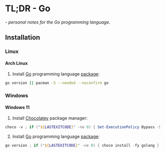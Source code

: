 # TL;DR - Go

*- personal notes for the Go programming language.*

## Installation

### Linux

#### Arch Linux

1. Install [Go](https://go.dev/dl/) programming language [package](https://archlinux.org/packages/extra/x86_64/go/):

```sh
go version || pacman -S --needed --noconfirm go
```

### Windows

#### Windows 11

1. Install [Chocolatey](https://chocolatey.org/install) package manager:

```powershell
choco -v ; if ("${LASTEXITCODE}" -ne 0) { Set-ExecutionPolicy Bypass -Scope Process -Force; [System.Net.ServicePointManager]::SecurityProtocol = [System.Net.ServicePointManager]::SecurityProtocol -bor 3072; iex ((New-Object System.Net.WebClient).DownloadString('https://community.chocolatey.org/install.ps1')) }
```

2. Install [Go](https://go.dev/dl/) programming language [package](https://community.chocolatey.org/packages/golang):

```powershell
go version ; if ("${LASTEXITCODE}" -ne 0) { choco install -fy golang }
```
